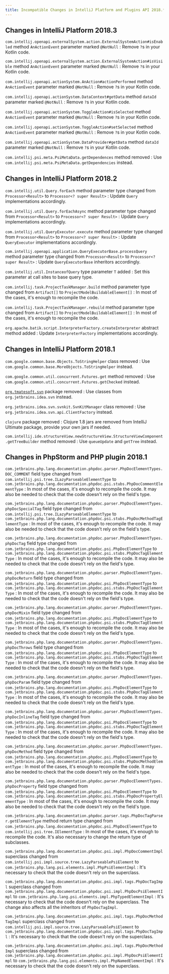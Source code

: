 ```yaml
---
title: Incompatible Changes in IntelliJ Platform and Plugins API 2018.*
---
```


<!--

!!!!!!!!!!!!!!!!!!!!!!!!!!!!!!!!!!!!!!!!!!!!!!!!!!!!!!!!!!!!!!!!!!!!!!!!!!!!!!!!!!!!!!!!!!!!!!!!! 
See the note on how to document new problems on the main page reference_guide/api_changes_list.md 
!!!!!!!!!!!!!!!!!!!!!!!!!!!!!!!!!!!!!!!!!!!!!!!!!!!!!!!!!!!!!!!!!!!!!!!!!!!!!!!!!!!!!!!!!!!!!!!!! 

-->

## Changes in IntelliJ Platform 2018.3

`com.intellij.openapi.externalSystem.action.ExternalSystemAction#isEnabled` method `AnActionEvent` parameter marked `@NotNull`
: Remove `?`s in your Kotlin code.

`com.intellij.openapi.externalSystem.action.ExternalSystemAction#isVisible` method `AnActionEvent` parameter marked `@NotNull`
: Remove `?`s in your Kotlin code.

`com.intellij.openapi.actionSystem.AnAction#actionPerformed` method `AnActionEvent` parameter marked `@NotNull`
: Remove `?`s in your Kotlin code.

`com.intellij.openapi.actionSystem.DataContext#getData` method `dataId` parameter marked `@NotNull`
: Remove `?`s in your Kotlin code.

`com.intellij.openapi.actionSystem.ToggleAction#isSelected` method `AnActionEvent` parameter marked `@NotNull`
: Remove `?`s in your Kotlin code.

`com.intellij.openapi.actionSystem.ToggleAction#setSelected` method `AnActionEvent` parameter marked `@NotNull`
: Remove `?`s in your Kotlin code.

`com.intellij.openapi.actionSystem.DataProvider#getData` method `dataId` parameter marked `@NotNull`
: Remove `?`s in your Kotlin code.

`com.intellij.psi.meta.PsiMetaData.getDependences` method removed
: Use `com.intellij.psi.meta.PsiMetaData.getDependencies` instead.


## Changes in IntelliJ Platform 2018.2

`com.intellij.util.Query.forEach` method parameter type changed from `Processor<Result>` to `Processor<? super Result>`
: Update `Query` implementations accordingly.

`com.intellij.util.Query.forEachAsync` method parameter type changed from `Processor<Result>` to `Processor<? super Result>`
: Update `Query` implementations accordingly.

`com.intellij.util.QueryExecutor.execute` method parameter type changed from `Processor<Result>` to `Processor<? super Result>`
: Update `QueryExecutor` implementations accordingly.

`com.intellij.openapi.application.QueryExecutorBase.processQuery` method parameter type changed from `Processor<Result>` to `Processor<? super Result>`
: Update `QueryExecutorBase` inheritors accordingly.

`com.intellij.util.InstanceofQuery` type parameter `T` added
: Set this parameter at call sites to base query type.

`com.intellij.task.ProjectTaskManager.build` method parameter type changed from `Artifact[]` to `ProjectModelBuildableElement[]` 
: In most of the cases, it's enough to recompile the code.

`com.intellij.task.ProjectTaskManager.rebuild` method parameter type changed from `Artifact[]` to `ProjectModelBuildableElement[]` 
: In most of the cases, it's enough to recompile the code.

`org.apache.batik.script.InterpreterFactory.createInterpreter` abstract method added 
: Update `InterpreterFactory` implementations accordingly.


## Changes in IntelliJ Platform 2018.1

`com.google.common.base.Objects.ToStringHelper` class removed
: Use `com.google.common.base.MoreObjects.ToStringHelper` instead.

`com.google.common.util.concurrent.Futures.get` method removed
: Use `com.google.common.util.concurrent.Futures.getChecked` instead.

[`org.tmatesoft.svn`](https://svnkit.com/index.html) package removed 
: Use classes from `org.jetbrains.idea.svn` instead.

`org.jetbrains.idea.svn.svnkit.SvnKitManager` class removed
: Use `org.jetbrains.idea.svn.api.ClientFactory` instead.

`clojure` package removed 
: Clojure 1.8 jars are removed from IntelliJ Ultimate package, provide your own jars if needed.

`com.intellij.ide.structureView.newStructureView.StructureViewComponent.getTreeBuilder` method removed 
: Use `queueUpdate` and `getTree` instead.

## Changes in PhpStorm and PHP plugin 2018.1

`com.jetbrains.php.lang.documentation.phpdoc.parser.PhpDocElementTypes.DOC_COMMENT` field type changed from `com.intellij.psi.tree.ILazyParseableElementType` to `com.jetbrains.php.lang.documentation.phpdoc.psi.stubs.PhpDocCommentElementType` 
: In most of the cases, it's enough to recompile the code. It may also be needed to check that the code doesn't rely on the field's type.

`com.jetbrains.php.lang.documentation.phpdoc.parser.PhpDocElementTypes.phpDocSpecialTag` field type changed from `com.intellij.psi.tree.ILazyParseableElementType` to `com.jetbrains.php.lang.documentation.phpdoc.psi.stubs.PhpDocMethodTagElementType`
: In most of the cases, it's enough to recompile the code. It may also be needed to check that the code doesn't rely on the field's type.

`com.jetbrains.php.lang.documentation.phpdoc.parser.PhpDocElementTypes.phpDocTag` field type changed from `com.jetbrains.php.lang.documentation.phpdoc.psi.PhpDocElementType` to `com.jetbrains.php.lang.documentation.phpdoc.psi.stubs.PhpDocTagElementType` 
: In most of the cases, it's enough to recompile the code. It may also be needed to check that the code doesn't rely on the field's type.

`com.jetbrains.php.lang.documentation.phpdoc.parser.PhpDocElementTypes.phpDocReturn` field type changed from `com.jetbrains.php.lang.documentation.phpdoc.psi.PhpDocElementType` to `com.jetbrains.php.lang.documentation.phpdoc.psi.stubs.PhpDocTagElementType`
: In most of the cases, it's enough to recompile the code. It may also be needed to check that the code doesn't rely on the field's type.

`com.jetbrains.php.lang.documentation.phpdoc.parser.PhpDocElementTypes.phpDocMixin` field type changed from `com.jetbrains.php.lang.documentation.phpdoc.psi.PhpDocElementType` to `com.jetbrains.php.lang.documentation.phpdoc.psi.stubs.PhpDocTagElementType`
: In most of the cases, it's enough to recompile the code. It may also be needed to check that the code doesn't rely on the field's type.

`com.jetbrains.php.lang.documentation.phpdoc.parser.PhpDocElementTypes.phpDocThrows` field type changed from `com.jetbrains.php.lang.documentation.phpdoc.psi.PhpDocElementType` to `com.jetbrains.php.lang.documentation.phpdoc.psi.stubs.PhpDocTagElementType`
: In most of the cases, it's enough to recompile the code. It may also be needed to check that the code doesn't rely on the field's type.

`com.jetbrains.php.lang.documentation.phpdoc.parser.PhpDocElementTypes.phpDocParam` field type changed from `com.jetbrains.php.lang.documentation.phpdoc.psi.PhpDocElementType` to `com.jetbrains.php.lang.documentation.phpdoc.psi.stubs.PhpDocTagElementType`
: In most of the cases, it's enough to recompile the code. It may also be needed to check that the code doesn't rely on the field's type.

`com.jetbrains.php.lang.documentation.phpdoc.parser.PhpDocElementTypes.phpDocInlineTag` field type changed from `com.jetbrains.php.lang.documentation.phpdoc.psi.PhpDocElementType` to `com.jetbrains.php.lang.documentation.phpdoc.psi.stubs.PhpDocTagElementType`
: In most of the cases, it's enough to recompile the code. It may also be needed to check that the code doesn't rely on the field's type.

`com.jetbrains.php.lang.documentation.phpdoc.parser.PhpDocElementTypes.phpDocMethod` field type changed from `com.jetbrains.php.lang.documentation.phpdoc.psi.PhpDocElementType` to `com.jetbrains.php.lang.documentation.phpdoc.psi.stubs.PhpDocMethodElementType`
: In most of the cases, it's enough to recompile the code. It may also be needed to check that the code doesn't rely on the field's type.

`com.jetbrains.php.lang.documentation.phpdoc.parser.PhpDocElementTypes.phpDocProperty` field type changed from `com.jetbrains.php.lang.documentation.phpdoc.psi.PhpDocElementType` to `com.jetbrains.php.lang.documentation.phpdoc.psi.stubs.PhpDocPropertyElementType`
: In most of the cases, it's enough to recompile the code. It may also be needed to check that the code doesn't rely on the field's type.

`com.jetbrains.php.lang.documentation.phpdoc.parser.tags.PhpDocTagParser.getElementType` method return type changed from `com.jetbrains.php.lang.documentation.phpdoc.psi.PhpDocElementType` to `com.intellij.psi.tree.IElementType`
: In most of the cases, it's enough to recompile the code. It's also necessary to change the return type of subclasses.

`com.jetbrains.php.lang.documentation.phpdoc.psi.impl.PhpDocCommentImpl` superclass changed from `com.intellij.psi.impl.source.tree.LazyParseablePsiElement` to `com.jetbrains.php.lang.psi.elements.impl.PhpPsiElementImpl`
: It's necessary to check that the code doesn't rely on the superclass.

`com.jetbrains.php.lang.documentation.phpdoc.psi.impl.tags.PhpDocTagImpl` superclass changed from `com.jetbrains.php.lang.documentation.phpdoc.psi.impl.PhpDocPsiElementImpl` to `com.jetbrains.php.lang.psi.elements.impl.PhpTypedElementImpl`
: It's necessary to check that the code doesn't rely on the superclass. The change also affects all the inheritors of `PhpDocTagImpl`.

`com.jetbrains.php.lang.documentation.phpdoc.psi.impl.tags.PhpDocMethodTagImpl` superclass changed from `com.intellij.psi.impl.source.tree.LazyParseablePsiElement` to `com.jetbrains.php.lang.documentation.phpdoc.psi.impl.tags.PhpDocTagImpl`
: It's necessary to check that the code doesn't rely on the superclass.

`com.jetbrains.php.lang.documentation.phpdoc.psi.impl.tags.PhpDocMethodImpl` superclass changed from `com.jetbrains.php.lang.documentation.phpdoc.psi.impl.PhpDocPsiElementImpl` to `com.jetbrains.php.lang.psi.elements.impl.PhpNamedElementImpl`
: It's necessary to check that the code doesn't rely on the superclass.

